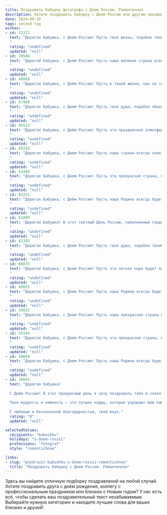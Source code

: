 ```yaml
---
title: Поздравить бабушку фотографа с Днем России. Романтичное
description: Хотите поздравить бабушку с Днем России или другим праздником? Наш ИИ создаст незабываемое поздравление, а вы обязательно выделитесь среди других.  
date: 2024-09-16
tags: second tag
wishes:
- id: 72321
  text: "Дорогая Бабушка, с Днем России! Пусть твоя жизнь, подобно твоим прекрасным фотографиям, будет наполнена теплыми красками, яркими моментами и нежной любовью. С праздником!
  "
  rating: "undefined"
  updated: "null"
- id: 70586
  text: "Дорогой Бабушке, с Днем России! Пусть наша великая страна всегда будет сильной и красивой, как Ваши фотографии, которые хранят в себе память о самых ярких моментах нашей жизни. Желаю Вам крепкого здоровья, светлого настроения и  неиссякаемого вдохновения, чтобы фотографировать мир во всей его красе!
  "
  rating: "undefined"
  updated: "null"
- id: 68868
  text: "Дорогая Бабушка, с Днём России! Пусть в твоей жизни, как на твоих фотографиях, всегда будет свет, любовь и красота!
  "
  rating: "undefined"
  updated: "null"
- id: 67480
  text: "Дорогая Бабушка, с Днем России! Пусть твоя душа, подобно объективу твоей камеры, всегда видит красоту и свет в каждом мгновении. Пусть твоя жизнь будет полна ярких красок, как твои фотографии, а любовь к Родине - как вечный источник вдохновения. С праздником!
  "
  rating: "undefined"
  updated: "null"
- id: 66513
  text: "Дорогая бабушка, с Днём России! Пусть эта праздничная атмосфера наполнит вас любовью и теплыми воспоминаниями. Желаю вам ярких снимков, которые запечатлеют самые счастливые моменты!
  "
  rating: "undefined"
  updated: "null"
- id: 65192
  text: "Дорогая бабушка, с Днем России! Пусть наша страна всегда сияет яркими красками, как фотографии, которые ты так мастерски снимаешь. Желаю тебе крепкого здоровья, неиссякаемого вдохновения и чтобы каждый день был полон радости и счастья.
  "
  rating: "undefined"
  updated: "null"
- id: 63488
  text: "Дорогая Бабушка, с Днем России! Пусть эта прекрасная страна, которую ты так любишь, дарит тебе здоровье, радость и вдохновение.  И пусть твои снимки, подобно летописи нашей Родины, хранят тепло и красоту нашей большой семьи!
  "
  rating: "undefined"
  updated: "null"
- id: 62351
  text: "Дорогая Бабушка, с Днём России! Пусть наша Родина всегда будет для тебя источником вдохновения, как свет, отражаемый в объективе твоей фотокамеры. Пусть каждая твоя фотография будет полна любви, нежности и красоты, как наша необъятная страна!
  "
  rating: "undefined"
  updated: "null"
- id: 61889
  text: "Дорогая Бабушка! В этот светлый День России, наполненный гордостью за нашу великую страну, я желаю тебе безграничного счастья и тепла, как летнее солнце, освещающее Родину. Пусть твоя жизнь будет прекрасна, как фотографии, которые ты создаешь, полна ярких красок и незабываемых моментов. С Днем России!
  "
  rating: "undefined"
  updated: "null"
- id: 61383
  text: "Дорогая Бабушка, с Днем России! Пусть твоя душа, подобно твоим прекрасным фотографиям,  будет полна света, тепла и ярких красок. Желаю тебе здоровья, радости и  мира, чтобы ты всегда оставалась любящей и любимой!
  "
  rating: "undefined"
  updated: "null"
- id: 60875
  text: "Дорогая Бабушка, с Днем России! Пусть эта летняя пора будет наполнена яркими красками, как волшебные снимки, что ты творишь своим фотоаппаратом. Желаю тебе вдохновения, счастья и любви, чтобы каждая минута жизни была достойна быть запечатленной на память!
  "
  rating: "undefined"
  updated: "null"
- id: 60055
  text: "Дорогая Бабушка, с Днем России! Пусть наша Родина всегда будет для тебя источником вдохновения и прекрасных фотографий, которые ты так мастерски умеешь создавать. Здоровья тебе, счастья и новых творческих свершений!
  "
  rating: "undefined"
  updated: "null"
- id: 59832
  text: "Дорогая Бабушка, с Днем России! Пусть наша прекрасная страна всегда будет для нас источником вдохновения, как и твое сердце, полное любви и теплоты.  Ты, фотограф с душой художника, запечатлела в памяти  не только прекрасные моменты, но и нашу особенную историю. Поздравляю тебя с этим светлым праздником!
  "
  rating: "undefined"
  updated: "null"
- id: 59164
  text: "Дорогая Бабушка, с Днем России! Пусть эта прекрасная страна, как и твои фотографии, хранит в себе яркие, теплые воспоминания и любовь. Счастья, здоровья и вдохновения тебе!
  "
  rating: "undefined"
  updated: "null"
- id: 58669
  text: "Дорогая Бабушка, с Днем России! Пусть наша Родина всегда будет для тебя источником вдохновения, как и твой любимый объектив, запечатлевающий красоту этого мира. Ты — фотограф, чьи снимки хранят не только моменты, но и любовь к нашей прекрасной стране. Желаю тебе долгих лет жизни, ярких эмоций и незабываемых моментов, которые ты будешь ловить в объектив.
  "
  rating: "undefined"
  updated: "null"
- id: 38601
  text: "Дорогая бабушка!
  
  С Днём России! В этот прекрасный день я хочу поздравить тебя и сказать, как ты важна для меня. Как фотограф, ты умеешь запечатлевать самые радостные моменты, облекая их в свет и красоту. Так же, как и ты, моя любимая бабушка, ты освещаешь нашу жизнь теплом и заботой.
  
  Твоя мудрость и нежность — это лучшие кадры, которые украшают мою память. Пусть каждый миг будет наполнен счастьем, как светлая фотография, а наша страна цветёт и радует своим многообразием.
  
  С любовью и бесконечной благодарностью, твой внук."
  rating: "0"
  updated: "null"

selectedValues:
  recipients: "babushku"
  holidays: "s-dnem-rossii"
  professions: "fotograf"
  style: "romantichnoe"

links:
- slug: "pozdravit-babushku-s-dnem-rossii-romantichnoe"
  title: "Поздравить бабушку с Днем России. Романтичное"
---
```


Здесь вы найдете отличную подборку поздравлений на любой случай. 
Хотите поздравить друга с днём рождения, коллегу с профессиональным праздником или близких с Новым годом? У нас есть всё, чтобы сделать ваш поздравительный текст незабываемым. Выбирайте нужную категорию и находите лучшие слова для ваших близких и друзей!
